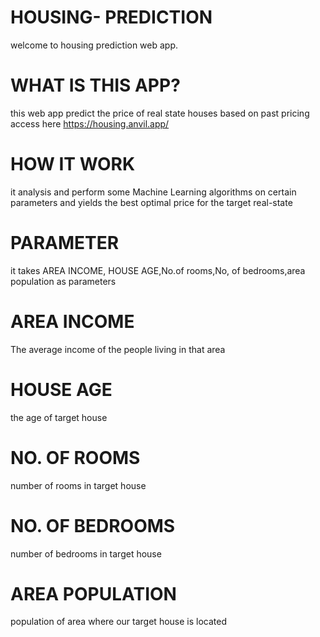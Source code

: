 # HOUSING- PREDICTION
welcome to housing prediction web app.
# WHAT IS THIS APP?
this web app predict the price of real state houses based on past pricing
access here https://housing.anvil.app/
# HOW IT WORK
it analysis and perform some Machine Learning algorithms on certain parameters and yields the best
optimal price for the target real-state
# PARAMETER
it takes AREA INCOME, HOUSE AGE,No.of rooms,No, of bedrooms,area population as parameters
# AREA INCOME
The average income of the people living in that area

# HOUSE AGE
the age of target house

# NO. OF ROOMS
number of rooms in target house

# NO. OF BEDROOMS
number of bedrooms in target house

# AREA POPULATION
population of area where our target house is located
